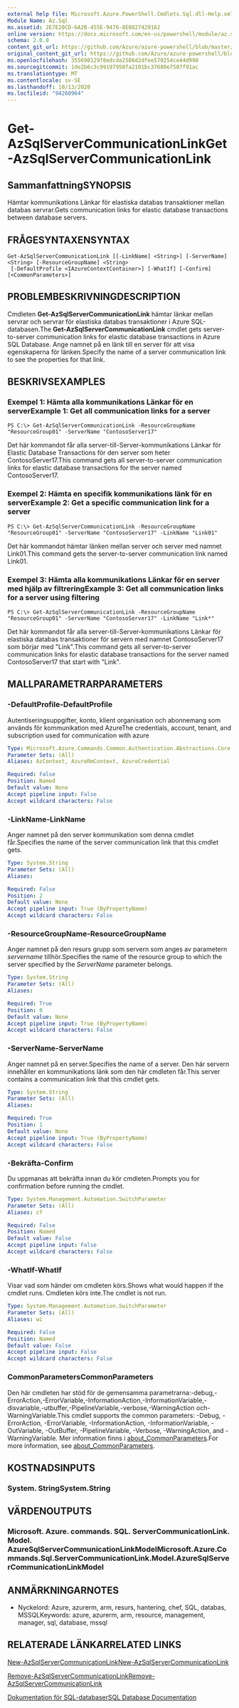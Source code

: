 ```yaml
---
external help file: Microsoft.Azure.PowerShell.Cmdlets.Sql.dll-Help.xml
Module Name: Az.Sql
ms.assetid: 2E7E20CD-6A2B-455E-9476-8E0827429162
online version: https://docs.microsoft.com/en-us/powershell/module/az.sql/get-azsqlservercommunicationlink
schema: 2.0.0
content_git_url: https://github.com/Azure/azure-powershell/blob/master/src/Sql/Sql/help/Get-AzSqlServerCommunicationLink.md
original_content_git_url: https://github.com/Azure/azure-powershell/blob/master/src/Sql/Sql/help/Get-AzSqlServerCommunicationLink.md
ms.openlocfilehash: 355690129f8edcda2586d2dfee570254ce44d998
ms.sourcegitcommit: 1de2b6c3c99197958fa2101bc37680e7507f91ac
ms.translationtype: MT
ms.contentlocale: sv-SE
ms.lasthandoff: 10/13/2020
ms.locfileid: "94260964"
---
```

# <span data-ttu-id="1b7a5-101">Get-AzSqlServerCommunicationLink</span><span class="sxs-lookup"><span data-stu-id="1b7a5-101">Get-AzSqlServerCommunicationLink</span></span>

## <span data-ttu-id="1b7a5-102">Sammanfattning</span><span class="sxs-lookup"><span data-stu-id="1b7a5-102">SYNOPSIS</span></span>
<span data-ttu-id="1b7a5-103">Hämtar kommunikations Länkar för elastiska databas transaktioner mellan databas servrar.</span><span class="sxs-lookup"><span data-stu-id="1b7a5-103">Gets communication links for elastic database transactions between database servers.</span></span>

## <span data-ttu-id="1b7a5-104">FRÅGESYNTAXEN</span><span class="sxs-lookup"><span data-stu-id="1b7a5-104">SYNTAX</span></span>

```
Get-AzSqlServerCommunicationLink [[-LinkName] <String>] [-ServerName] <String> [-ResourceGroupName] <String>
 [-DefaultProfile <IAzureContextContainer>] [-WhatIf] [-Confirm] [<CommonParameters>]
```

## <span data-ttu-id="1b7a5-105">PROBLEMBESKRIVNING</span><span class="sxs-lookup"><span data-stu-id="1b7a5-105">DESCRIPTION</span></span>
<span data-ttu-id="1b7a5-106">Cmdleten **Get-AzSqlServerCommunicationLink** hämtar länkar mellan servrar och servrar för elastiska databas transaktioner i Azure SQL-databasen.</span><span class="sxs-lookup"><span data-stu-id="1b7a5-106">The **Get-AzSqlServerCommunicationLink** cmdlet gets server-to-server communication links for elastic database transactions in Azure SQL Database.</span></span>
<span data-ttu-id="1b7a5-107">Ange namnet på en länk till en server för att visa egenskaperna för länken.</span><span class="sxs-lookup"><span data-stu-id="1b7a5-107">Specify the name of a server communication link to see the properties for that link.</span></span>

## <span data-ttu-id="1b7a5-108">BESKRIVS</span><span class="sxs-lookup"><span data-stu-id="1b7a5-108">EXAMPLES</span></span>

### <span data-ttu-id="1b7a5-109">Exempel 1: Hämta alla kommunikations Länkar för en server</span><span class="sxs-lookup"><span data-stu-id="1b7a5-109">Example 1: Get all communication links for a server</span></span>
```
PS C:\> Get-AzSqlServerCommunicationLink -ResourceGroupName "ResourceGroup01" -ServerName "ContosoServer17"
```

<span data-ttu-id="1b7a5-110">Det här kommandot får alla server-till-Server-kommunikations Länkar för Elastic Database Transactions för den server som heter ContosoServer17.</span><span class="sxs-lookup"><span data-stu-id="1b7a5-110">This command gets all server-to-server communication links for elastic database transactions for the server named ContosoServer17.</span></span>

### <span data-ttu-id="1b7a5-111">Exempel 2: Hämta en specifik kommunikations länk för en server</span><span class="sxs-lookup"><span data-stu-id="1b7a5-111">Example 2: Get a specific communication link for a server</span></span>
```
PS C:\> Get-AzSqlServerCommunicationLink -ResourceGroupName "ResourceGroup01" -ServerName "ContosoServer17" -LinkName "Link01"
```

<span data-ttu-id="1b7a5-112">Det här kommandot hämtar länken mellan server och server med namnet Link01.</span><span class="sxs-lookup"><span data-stu-id="1b7a5-112">This command gets the server-to-server communication link named Link01.</span></span>

### <span data-ttu-id="1b7a5-113">Exempel 3: Hämta alla kommunikations Länkar för en server med hjälp av filtrering</span><span class="sxs-lookup"><span data-stu-id="1b7a5-113">Example 3: Get all communication links for a server using filtering</span></span>
```
PS C:\> Get-AzSqlServerCommunicationLink -ResourceGroupName "ResourceGroup01" -ServerName "ContosoServer17" -LinkName "Link*"
```

<span data-ttu-id="1b7a5-114">Det här kommandot får alla server-till-Server-kommunikations Länkar för elastiska databas transaktioner för servern med namnet ContosoServer17 som börjar med "Link".</span><span class="sxs-lookup"><span data-stu-id="1b7a5-114">This command gets all server-to-server communication links for elastic database transactions for the server named ContosoServer17 that start with "Link".</span></span>

## <span data-ttu-id="1b7a5-115">MALLPARAMETRAR</span><span class="sxs-lookup"><span data-stu-id="1b7a5-115">PARAMETERS</span></span>

### <span data-ttu-id="1b7a5-116">-DefaultProfile</span><span class="sxs-lookup"><span data-stu-id="1b7a5-116">-DefaultProfile</span></span>
<span data-ttu-id="1b7a5-117">Autentiseringsuppgifter, konto, klient organisation och abonnemang som används för kommunikation med Azure</span><span class="sxs-lookup"><span data-stu-id="1b7a5-117">The credentials, account, tenant, and subscription used for communication with azure</span></span>

```yaml
Type: Microsoft.Azure.Commands.Common.Authentication.Abstractions.Core.IAzureContextContainer
Parameter Sets: (All)
Aliases: AzContext, AzureRmContext, AzureCredential

Required: False
Position: Named
Default value: None
Accept pipeline input: False
Accept wildcard characters: False
```

### <span data-ttu-id="1b7a5-118">-LinkName</span><span class="sxs-lookup"><span data-stu-id="1b7a5-118">-LinkName</span></span>
<span data-ttu-id="1b7a5-119">Anger namnet på den server kommunikation som denna cmdlet får.</span><span class="sxs-lookup"><span data-stu-id="1b7a5-119">Specifies the name of the server communication link that this cmdlet gets.</span></span>

```yaml
Type: System.String
Parameter Sets: (All)
Aliases:

Required: False
Position: 2
Default value: None
Accept pipeline input: True (ByPropertyName)
Accept wildcard characters: False
```

### <span data-ttu-id="1b7a5-120">-ResourceGroupName</span><span class="sxs-lookup"><span data-stu-id="1b7a5-120">-ResourceGroupName</span></span>
<span data-ttu-id="1b7a5-121">Anger namnet på den resurs grupp som servern som anges av parametern *servername* tillhör.</span><span class="sxs-lookup"><span data-stu-id="1b7a5-121">Specifies the name of the resource group to which the server specified by the *ServerName* parameter belongs.</span></span>

```yaml
Type: System.String
Parameter Sets: (All)
Aliases:

Required: True
Position: 0
Default value: None
Accept pipeline input: True (ByPropertyName)
Accept wildcard characters: False
```

### <span data-ttu-id="1b7a5-122">-ServerName</span><span class="sxs-lookup"><span data-stu-id="1b7a5-122">-ServerName</span></span>
<span data-ttu-id="1b7a5-123">Anger namnet på en server.</span><span class="sxs-lookup"><span data-stu-id="1b7a5-123">Specifies the name of a server.</span></span>
<span data-ttu-id="1b7a5-124">Den här servern innehåller en kommunikations länk som den här cmdleten får.</span><span class="sxs-lookup"><span data-stu-id="1b7a5-124">This server contains a communication link that this cmdlet gets.</span></span>

```yaml
Type: System.String
Parameter Sets: (All)
Aliases:

Required: True
Position: 1
Default value: None
Accept pipeline input: True (ByPropertyName)
Accept wildcard characters: False
```

### <span data-ttu-id="1b7a5-125">-Bekräfta</span><span class="sxs-lookup"><span data-stu-id="1b7a5-125">-Confirm</span></span>
<span data-ttu-id="1b7a5-126">Du uppmanas att bekräfta innan du kör cmdleten.</span><span class="sxs-lookup"><span data-stu-id="1b7a5-126">Prompts you for confirmation before running the cmdlet.</span></span>

```yaml
Type: System.Management.Automation.SwitchParameter
Parameter Sets: (All)
Aliases: cf

Required: False
Position: Named
Default value: False
Accept pipeline input: False
Accept wildcard characters: False
```

### <span data-ttu-id="1b7a5-127">-WhatIf</span><span class="sxs-lookup"><span data-stu-id="1b7a5-127">-WhatIf</span></span>
<span data-ttu-id="1b7a5-128">Visar vad som händer om cmdleten körs.</span><span class="sxs-lookup"><span data-stu-id="1b7a5-128">Shows what would happen if the cmdlet runs.</span></span>
<span data-ttu-id="1b7a5-129">Cmdleten körs inte.</span><span class="sxs-lookup"><span data-stu-id="1b7a5-129">The cmdlet is not run.</span></span>

```yaml
Type: System.Management.Automation.SwitchParameter
Parameter Sets: (All)
Aliases: wi

Required: False
Position: Named
Default value: False
Accept pipeline input: False
Accept wildcard characters: False
```

### <span data-ttu-id="1b7a5-130">CommonParameters</span><span class="sxs-lookup"><span data-stu-id="1b7a5-130">CommonParameters</span></span>
<span data-ttu-id="1b7a5-131">Den här cmdleten har stöd för de gemensamma parametrarna:-debug,-ErrorAction,-ErrorVariable,-InformationAction,-InformationVariable,-disvariable,-utbuffer,-PipelineVariable,-verbose,-WarningAction och-WarningVariable.</span><span class="sxs-lookup"><span data-stu-id="1b7a5-131">This cmdlet supports the common parameters: -Debug, -ErrorAction, -ErrorVariable, -InformationAction, -InformationVariable, -OutVariable, -OutBuffer, -PipelineVariable, -Verbose, -WarningAction, and -WarningVariable.</span></span> <span data-ttu-id="1b7a5-132">Mer information finns i [about_CommonParameters](http://go.microsoft.com/fwlink/?LinkID=113216).</span><span class="sxs-lookup"><span data-stu-id="1b7a5-132">For more information, see [about_CommonParameters](http://go.microsoft.com/fwlink/?LinkID=113216).</span></span>

## <span data-ttu-id="1b7a5-133">KOSTNADS</span><span class="sxs-lookup"><span data-stu-id="1b7a5-133">INPUTS</span></span>

### <span data-ttu-id="1b7a5-134">System. String</span><span class="sxs-lookup"><span data-stu-id="1b7a5-134">System.String</span></span>

## <span data-ttu-id="1b7a5-135">VÄRDEN</span><span class="sxs-lookup"><span data-stu-id="1b7a5-135">OUTPUTS</span></span>

### <span data-ttu-id="1b7a5-136">Microsoft. Azure. commands. SQL. ServerCommunicationLink. Model. AzureSqlServerCommunicationLinkModel</span><span class="sxs-lookup"><span data-stu-id="1b7a5-136">Microsoft.Azure.Commands.Sql.ServerCommunicationLink.Model.AzureSqlServerCommunicationLinkModel</span></span>

## <span data-ttu-id="1b7a5-137">ANMÄRKNINGAR</span><span class="sxs-lookup"><span data-stu-id="1b7a5-137">NOTES</span></span>
* <span data-ttu-id="1b7a5-138">Nyckelord: Azure, azurerm, arm, resurs, hantering, chef, SQL, databas, MSSQL</span><span class="sxs-lookup"><span data-stu-id="1b7a5-138">Keywords: azure, azurerm, arm, resource, management, manager, sql, database, mssql</span></span>

## <span data-ttu-id="1b7a5-139">RELATERADE LÄNKAR</span><span class="sxs-lookup"><span data-stu-id="1b7a5-139">RELATED LINKS</span></span>

[<span data-ttu-id="1b7a5-140">New-AzSqlServerCommunicationLink</span><span class="sxs-lookup"><span data-stu-id="1b7a5-140">New-AzSqlServerCommunicationLink</span></span>](./New-AzSqlServerCommunicationLink.md)

[<span data-ttu-id="1b7a5-141">Remove-AzSqlServerCommunicationLink</span><span class="sxs-lookup"><span data-stu-id="1b7a5-141">Remove-AzSqlServerCommunicationLink</span></span>](./Remove-AzSqlServerCommunicationLink.md)

[<span data-ttu-id="1b7a5-142">Dokumentation för SQL-databaser</span><span class="sxs-lookup"><span data-stu-id="1b7a5-142">SQL Database Documentation</span></span>](https://docs.microsoft.com/azure/sql-database/)
